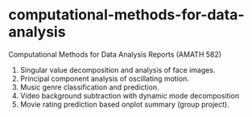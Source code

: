 # computational-methods-for-data-analysis
Computational Methods for Data Analysis Reports (AMATH 582)
1. Singular value decomposition and analysis of face images.
2. Principal component analysis of oscillating motion.
3. Music genre classification and prediction.
4. Video background subtraction with dynamic mode decomposition
5. Movie rating prediction based onplot summary (group project).
